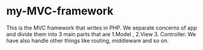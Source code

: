 # my-MVC-framework
This is the MVC framework that writes in PHP. We separate concerns of app and divide them into 3 main parts that are 1.Model , 2.View 3. Controller. We have also handle other things like routing, middleware and so on.

